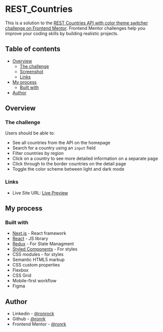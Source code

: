 # REST_Countries

This is a solution to the [REST Countries API with color theme switcher challenge on Frontend Mentor](https://www.frontendmentor.io/challenges/rest-countries-api-with-color-theme-switcher-5cacc469fec04111f7b848ca). Frontend Mentor challenges help you improve your coding skills by building realistic projects.

## Table of contents

- [Overview](#overview)
  - [The challenge](#the-challenge)
  - [Screenshot](#screenshot)
  - [Links](#links)
- [My process](#my-process)
  - [Built with](#built-with)
- [Author](#author)

## Overview

### The challenge

Users should be able to:

- See all countries from the API on the homepage
- Search for a country using an `input` field
- Filter countries by region
- Click on a country to see more detailed information on a separate page
- Click through to the border countries on the detail page
- Toggle the color scheme between light and dark mode

### Links

- Live Site URL: [Live Preview](https://rest-countries-iota-gray.vercel.app/)

## My process

### Built with

- [Next.js](https://nextjs.org/) - React framework
- [React](https://reactjs.org/) - JS library
- [Redux](https://www.npmjs.com/package/redux) - For State Managment
- [Styled Components](https://styled-components.com/) - For styles
- CSS modules - for styles
- Semantic HTML5 markup
- CSS custom properties
- Flexbox
- CSS Grid
- Mobile-first workflow
- Figma

## Author

- Linkedin - [@ronrock](https://www.linkedin.com/in/ron-rokkah-ba665120a/)
- Github - [@ronrk](https://github.com/ronrk)
- Frontend Mentor - [@ronrk](https://www.frontendmentor.io/profile/ronrk)
